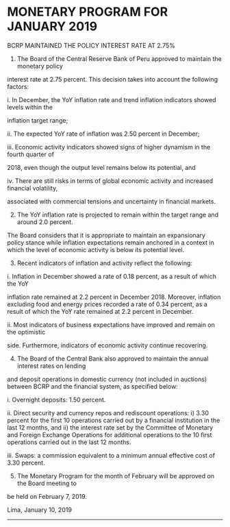 # MONETARY PROGRAM FOR JANUARY 2019
 BCRP MAINTAINED THE POLICY INTEREST RATE AT 2.75%

1. The Board of the Central Reserve Bank of Peru approved to maintain the monetary policy

interest rate at 2.75 percent. This decision takes into account the following factors:

i. In December, the YoY inflation rate and trend inflation indicators showed levels within the

inflation target range;

ii. The expected YoY rate of inflation was 2.50 percent in December;

iii. Economic activity indicators showed signs of higher dynamism in the fourth quarter of

2018, even though the output level remains below its potential, and

iv. There are still risks in terms of global economic activity and increased financial volatility,

associated with commercial tensions and uncertainty in financial markets.

2. The YoY inflation rate is projected to remain within the target range and around 2.0 percent.

The Board considers that it is appropriate to maintain an expansionary policy stance while
inflation expectations remain anchored in a context in which the level of economic activity is
below its potential level.

3. Recent indicators of inflation and activity reflect the following:

i. Inflation in December showed a rate of 0.18 percent, as a result of which the YoY

inflation rate remained at 2.2 percent in December 2018. Moreover, inflation excluding
food and energy prices recorded a rate of 0.34 percent, as a result of which the YoY rate
remained at 2.2 percent in December.

ii. Most indicators of business expectations have improved and remain on the optimistic

side. Furthermore, indicators of economic activity continue recovering.

4. The Board of the Central Bank also approved to maintain the annual interest rates on lending

and deposit operations in domestic currency (not included in auctions) between BCRP and
the financial system, as specified below:

i. Overnight deposits: 1.50 percent.

ii. Direct security and currency repos and rediscount operations: i) 3.30 percent for the
first 10 operations carried out by a financial institution in the last 12 months, and ii)
the interest rate set by the Committee of Monetary and Foreign Exchange Operations
for additional operations to the 10 first operations carried out in the last 12 months.

iii. Swaps: a commission equivalent to a minimum annual effective cost of 3.30 percent.

5. The Monetary Program for the month of February will be approved on the Board meeting to

be held on February 7, 2019.

Lima, January 10, 2019


-----

